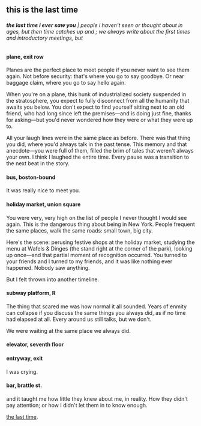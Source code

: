 ## this is the last time

###### **the last time i ever saw you** | people i haven't seen or thought about in ages, but then time catches up and ; we always write about the first times and introductory meetings, but                                   



#### **plane, exit row**

Planes are the perfect place to meet people if you never want to see them again. Not before security: that's where you go to say goodbye. Or near baggage claim, where you go to say hello again. 

When you're on a plane, this hunk of industrialized society suspended in the stratosphere, you expect to fully disconnect from all the humanity that awaits you below. You don't expect to find yourself sitting next to an old friend, who had long since left the premises—and is doing just fine, thanks for asking—but you'd never wondered how they were or what they were up to.

All your laugh lines were in the same place as before. There was that thing you did, where you'd always talk in the past tense. This memory and that anecdote—you were full of them, filled the brim of tales that weren't always your own. I think I laughed the entire time. Every pause was a transition to the next beat in the story. 







#### **bus, boston-bound**

It was really nice to meet you.





#### holiday market, union square

You were very, very high on the list of people I never thought I would see again. This is the dangerous thing about being in New York. People frequent the same places, walk the same roads: small town, big city.

Here's the scene: perusing festive shops at the holiday market, studying the menu at Wafels & Dinges (the stand right at the corner of the park), looking up once—and that partial moment of recognition occurred. You turned to your friends and I turned to my friends, and it was like nothing ever happened. Nobody saw anything.

But I felt thrown into another timeline. 





#### subway platform, R 

The thing that scared me was how normal it all sounded. Years of enmity can collapse if you discuss the same things you always did, as if no time had elapsed at all. Every around us still talks, but we don't.

We were waiting at the same place we always did. 





#### elevator, seventh floor





#### entryway, exit

I was crying. 



#### bar, brattle st.

and it taught me how little they knew about me, in reality. How they didn't pay attention; or how I didn't let them in to know enough.







[the last time](https://www.youtube.com/watch?v=pCH4QrSx2Jg). 